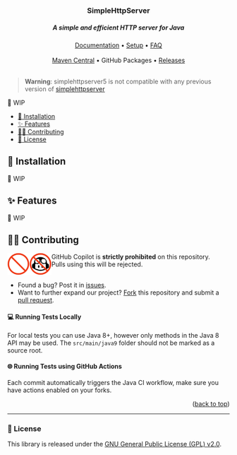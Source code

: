 <div id="top" align="center">
    <h3>SimpleHttpServer</h3>
    <h5>A simple and efficient HTTP server for Java</h5>
    <div>
        <a href="https://docs.katsute.dev/simplehttpserver">Documentation</a>
        •
        <a href="https://github.com/KatsuteDev/simplehttpserver/blob/main/setup.md#readme">Setup</a>
        •
        <a href="https://github.com/KatsuteDev/simplehttpserver/blob/main/faq.md#readme">FAQ</a>
    </div>
</div>

<br>

<div align="center">
    <a href="https://mvnrepository.com/artifact/dev.katsute/simplehttpserver">Maven Central</a>
    •
    GitHub Packages
    •
    <a href="https://github.com/KatsuteDev/simplehttpserver/releases">Releases</a>
</div>

<br>

> **Warning**:
> simplehttpserver5 is not compatible with any previous version of [simplehttpserver](https://github.com/Ktt-Development/simplehttpserver)

🚧 WIP

 - [📃 Installation](#-installation)
 - [✨ Features](#-features)
 - [👨‍💻 Contributing](#-contributing)
 - [💼 License](#-license)

## 📃 Installation

🚧 WIP

## ✨ Features

🚧 WIP

## 👨‍💻 Contributing

<!-- GitHub Copilot Disclaimer -->
<table>
    <img alt="GitHub Copilot" align="left" src="https://raw.githubusercontent.com/KatsuteDev/.github/main/profile/copilot-dark.png#gh-dark-mode-only" width="50"><img alt="GitHub Copilot" align="left" src="https://raw.githubusercontent.com/KatsuteDev/.github/main/profile/copilot-light.png#gh-light-mode-only" width="50">
    <p>GitHub Copilot is <b>strictly prohibited</b> on this repository.<br>Pulls using this will be rejected.</p>
</table>
<!-- GitHub Copilot Disclaimer -->

 - Found a bug? Post it in [issues](https://github.com/KatsuteDev/simplehttpserver/issues).
 - Want to further expand our project? [Fork](https://github.com/KatsuteDev/simplehttpserver/fork) this repository and submit a [pull request](https://github.com/KatsuteDev/simplehttpserver/pulls).

#### 💻 Running Tests Locally

For local tests you can use Java 8+, however only methods in the Java 8 API may be used. The `src/main/java9` folder should not be marked as a source root.

#### 🌐 Running Tests using GitHub Actions

Each commit automatically triggers the Java CI workflow, make sure you have actions enabled on your forks.

<p align="right">(<a href="#top">back to top</a>)</p>

<hr>

### 💼 License

This library is released under the [GNU General Public License (GPL) v2.0](https://github.com/KatsuteDev/simplehttpserver/blob/main/LICENSE).
